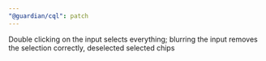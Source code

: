 ```yaml
---
"@guardian/cql": patch
---
```


Double clicking on the input selects everything; blurring the input removes the selection correctly, deselected selected chips
